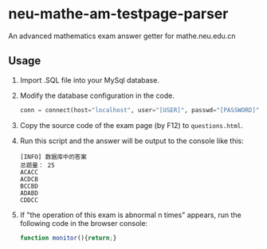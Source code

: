 # neu-mathe-am-testpage-parser

 An advanced mathematics exam answer getter for mathe.neu.edu.cn



## Usage

1. Import .SQL file into your MySql database.

2. Modify the database configuration in the code.

   ```python
   conn = connect(host="localhost", user="[USER]", passwd="[PASSWORD]", database="[DATABASE]")
   ```

3. Copy the source code of the exam page (by F12) to ```questions.html```.

4. Run this script and the answer will be output to the console like this:

   ```
   [INFO] 数据库中的答案
   总题量： 25
   ACACC
   ACDCB
   BCCBD
   ADABD
   CDDCC
   ```

5. If "the operation of this exam is abnormal n times" appears, run the following code in the browser console:

   ```javascript
   function monitor(){return;}
   ```

   
